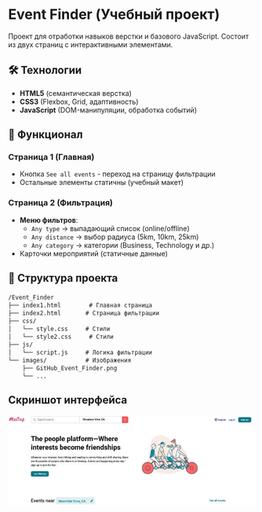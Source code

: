 # Event Finder (Учебный проект)

Проект для отработки навыков верстки и базового JavaScript. Состоит из двух страниц с интерактивными элементами.

## 🛠 Технологии

- **HTML5** (семантическая верстка)
- **CSS3** (Flexbox, Grid, адаптивность)
- **JavaScript** (DOM-манипуляции, обработка событий)

## 🚀 Функционал

### Страница 1 (Главная)

- Кнопка `See all events` - переход на страницу фильтрации
- Остальные элементы статичны (учебный макет)

### Страница 2 (Фильтрация)

- **Меню фильтров**:
  - `Any type` → выпадающий список (online/offline)
  - `Any distance` → выбор радиуса (5km, 10km, 25km)
  - `Any category` → категории (Business, Technology и др.)
- Карточки мероприятий (статичные данные)

## 📁 Структура проекта

```
/Event_Finder
├── index1.html        # Главная страница
├── index2.html       # Страница фильтрации
├── css/
│   └── style.css     # Стили
│   └── style2.css     # Стили
├── js/
│   └── script.js     # Логика фильтрации
└── images/           # Изображения
    ├── GitHub_Event_Finder.png
    └── ...
```

## Скриншот интерфейса

<img src="images/GitHub_Event_Finder.png" width="800" alt="Главная страница">
